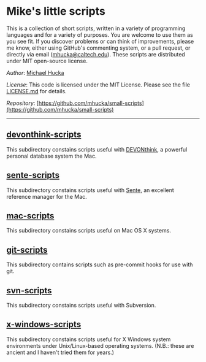 Mike's little scripts
=====================

This is a collection of short scripts, written in a variety of programming languages and for a variety of purposes.  You are welcome to use them as you see fit.  If you discover problems or can think of improvements, please me know, either using GitHub's commenting system, or a pull request, or directly via email ([mhucka@caltech.edu](mhucka@caltech.edu)).  These scripts are distributed under MIT open-source license.

*Author*:      [Michael Hucka](http://www.cds.caltech.edu/~mhucka)

*License*:      This code is licensed under the MIT License.  Please see the file [LICENSE.md](https://raw.githubusercontent.com/mhucka/small-scripts/master/LICENSE.md) for details.

*Repository*:   [https://github.com/mhucka/small-scripts](https://github.com/mhucka/small-scripts)

----


[devonthink-scripts](https://github.com/mhucka/small-scripts/tree/master/devonthink-scripts)
-------

This subdirectory constains scripts useful with [DEVONthink](http://www.devontechnologies.com), a powerful personal database system the Mac.


[sente-scripts](https://github.com/mhucka/small-scripts/tree/master/sente-scripts)
-------

This subdirectory constains scripts useful with [Sente](http://www.thirdstreetsoftware.com/site/Sente.html), an excellent reference manager for the Mac.


[mac-scripts](https://github.com/mhucka/small-scripts/tree/master/mac-scripts)
------------

This subdirectory constains scripts useful on Mac OS X systems.


[git-scripts](https://github.com/mhucka/small-scripts/tree/master/git-scripts)
-------

This subdirectory contains scripts such as pre-commit hooks for use with git.


[svn-scripts](https://github.com/mhucka/small-scripts/tree/master/svn-scripts)
-------

This subdirectory constains scripts useful with Subversion.


[x-windows-scripts](https://github.com/mhucka/small-scripts/tree/master/x-windows-scripts)
------------

This subdirectory constains scripts useful for X Windows system environments under Unix/Linux-based operating systems.  (N.B.: these are ancient and I haven't tried them for years.)
